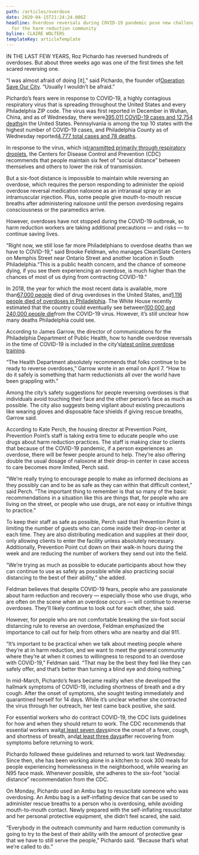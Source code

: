 ```yaml
---
path: /articles/overdose
date: 2020-04-15T21:24:24.086Z
headline: Overdose reversals during COVID-19 pandemic pose new challenges, fears
  for the harm reduction community
byline: CLAIRE WOLTERS
templateKey: articleTemplate
---
```

IN THE LAST FEW YEARS, Roz Pichardo has reversed hundreds of overdoses. But about three weeks ago was one of the first times she felt scared reversing one.

“I was almost afraid of doing \[it],” said Pichardo, the founder of[Operation Save Our Cit](https://www.facebook.com/OperationSaveOurCity)[y](https://www.facebook.com/OperationSaveOurCity). “Usually I wouldn’t be afraid.”

Pichardo’s fears were in response to COVID-19, a highly contagious respiratory virus that is spreading throughout the United States and every Philadelphia ZIP code. The virus was first reported in December in Wuhan, China, and as of Wednesday, there were[395,011 COVID-19 cases and 12,754 deaths](https://www.cdc.gov/coronavirus/2019-ncov/cases-updates/cases-in-us.html)in the United States. Pennsylvania is among the top 10 states with the highest number of COVID-19 cases, and Philadelphia County as of Wednesday reported[4,777 total cases and 78 deaths](https://www.phila.gov/programs/coronavirus-disease-2019-covid-19/).

In response to the virus, which is[transmitted primarily through respiratory droplets](https://www.who.int/news-room/commentaries/detail/modes-of-transmission-of-virus-causing-covid-19-implications-for-ipc-precaution-recommendations), the Centers for Disease Control and Prevention (CDC) recommends that people maintain six feet of “social distance” between themselves and others to lower the risk of transmission.

But a six-foot distance is impossible to maintain while reversing an overdose, which requires the person responding to administer the opioid overdose reversal medication naloxone as an intranasal spray or an intramuscular injection. Plus, some people give mouth-to-mouth rescue breaths after administering naloxone until the person overdosing regains consciousness or the paramedics arrive.

However, overdoses have not stopped during the COVID-19 outbreak, so harm reduction workers are taking additional precautions — and risks — to continue saving lives.

“Right now, we still lose far more Philadelphians to overdose deaths than we have to COVID-19,” said Brooke Feldman, who manages CleanSlate Centers on Memphis Street near Ontario Street and another location in South Philadelphia.“This is a public health concern, and the chance of someone dying, if you see them experiencing an overdose, is much higher than the chances of most of us dying from contracting COVID-19.”

In 2018, the year for which the most recent data is available, more than[67,000 people](https://www.cdc.gov/drugoverdose/data/statedeaths.html) died of drug overdoses in the United States, and[1,116 people died of overdoses in Philadelphia](https://www.pewtrusts.org/en/projects/philadelphia-research-and-policy-initiative/public-health-and-the-opioid-crisis). The White House recently estimated that the country could eventually see between[100,000 and 240,000 people die](https://www.washingtonpost.com/world/2020/03/31/coronavirus-latest-news/#link-N67TC35IXJDAVKUYPUTTU6H5CU)from the COVID-19 virus. However, it’s still unclear how many deaths Philadelphia could see.

According to James Garrow, the director of communications for the Philadelphia Department of Public Health, how to handle overdose reversals in the time of COVID-19 is included in the city’s[latest online overdose training](https://www.phila.gov/services/mental-physical-health/learn-how-to-get-and-use-naloxone-narcan/).

“The Health Department absolutely recommends that folks continue to be ready to reverse overdoses,” Garrow wrote in an email on April 7. “How to do it safely is something that harm reductionists all over the world have been grappling with.”

Among the city’s safety suggestions for people reversing overdoses is that individuals avoid touching their face and the other person’s face as much as possible. The city also suggests being vigilant about existing precautions like wearing gloves and disposable face shields if giving rescue breaths, Garrow said.

According to Kate Perch, the housing director at Prevention Point, Prevention Point’s staff is taking extra time to educate people who use drugs about harm reduction practices. The staff is making clear to clients that because of the COVID-19 pandemic, if a person experiences an overdose, there will be fewer people around to help. They’re also offering double the usual dosage of naloxone at their drop-in center in case access to care becomes more limited, Perch said.

“We’re really trying to encourage people to make as informed decisions as they possibly can and to be as safe as they can within that difficult context,” said Perch. “The important thing to remember is that so many of the basic recommendations in a situation like this are things that, for people who are living on the street, or people who use drugs, are not easy or intuitive things to practice.”

To keep their staff as safe as possible, Perch said that Prevention Point is limiting the number of guests who can come inside their drop-in center at each time. They are also distributing medication and supplies at their door, only allowing clients to enter the facility unless absolutely necessary. Additionally, Prevention Point cut down on their walk-in hours during the week and are reducing the number of workers they send out into the field.

“We’re trying as much as possible to educate participants about how they can continue to use as safely as possible while also practicing social distancing to the best of their ability,” she added.

Feldman believes that despite COVID-19 fears, people who are passionate about harm reduction and recovery — especially those who use drugs, who are often on the scene when an overdose occurs — will continue to reverse overdoses. They’ll likely continue to look out for each other, she said.

However, for people who are not comfortable breaking the six-foot social distancing rule to reverse an overdose, Feldman emphasized the importance to call out for help from others who are nearby and dial 911.

“It’s important to be practical when we talk about meeting people where they’re at in harm reduction, and we want to meet the general community where they’re at when it comes to willingness to respond to an overdose with COVID-19,” Feldman said. “That may be the best they feel like they can safely offer, and that’s better than turning a blind eye and doing nothing.”

In mid-March, Pichardo’s fears became reality when she developed the hallmark symptoms of COVID-19, including shortness of breath and a dry cough. After the onset of symptoms, she sought testing immediately and quarantined herself for 14 days. While it’s unclear whether she contracted the virus through her outreach, her test came back positive, she said.

For essential workers who do contract COVID-19, the CDC lists guidelines for how and when they should return to work. The CDC recommends that essential workers wait[at least seven days](https://www.cdc.gov/coronavirus/2019-ncov/hcp/return-to-work.html?CDC_AA_refVal=https%3A%2F%2Fwww.cdc.gov%2Fcoronavirus%2F2019-ncov%2Fhealthcare-facilities%2Fhcp-return-work.html)since the onset of a fever, cough, and shortness of breath, and[at least three days](https://www.cdc.gov/coronavirus/2019-ncov/hcp/return-to-work.html?CDC_AA_refVal=https%3A%2F%2Fwww.cdc.gov%2Fcoronavirus%2F2019-ncov%2Fhealthcare-facilities%2Fhcp-return-work.html)after recovering from symptoms before returning to work.

Pichardo followed these guidelines and returned to work last Wednesday. Since then, she has been working alone in a kitchen to cook 300 meals for people experiencing homelessness in the neighborhood, while wearing an N95 face mask. Whenever possible, she adheres to the six-foot “social distance” recommendation from the CDC.

On Monday, Pichardo used an Ambu bag to resuscitate someone who was overdosing. An Ambu bag is a self-inflating device that can be used to administer rescue breaths to a person who is overdosing, while avoiding mouth-to-mouth contact. Newly prepared with the self-inflating resuscitator and her personal protective equipment, she didn’t feel scared, she said.

“Everybody in the outreach community and harm reduction community is going to try to the best of their ability with the amount of protective gear that we have to still serve the people,” Pichardo said. “Because that’s what we’re called to do.”
